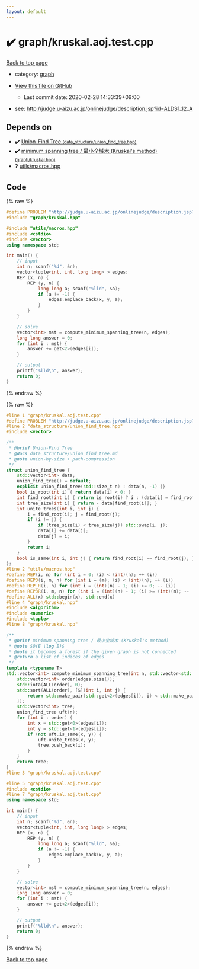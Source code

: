 ```yaml
---
layout: default
---
```


<!-- mathjax config similar to math.stackexchange -->
<script type="text/javascript" async
  src="https://cdnjs.cloudflare.com/ajax/libs/mathjax/2.7.5/MathJax.js?config=TeX-MML-AM_CHTML">
</script>
<script type="text/x-mathjax-config">
  MathJax.Hub.Config({
    TeX: { equationNumbers: { autoNumber: "AMS" }},
    tex2jax: {
      inlineMath: [ ['$','$'] ],
      processEscapes: true
    },
    "HTML-CSS": { matchFontHeight: false },
    displayAlign: "left",
    displayIndent: "2em"
  });
</script>

<script type="text/javascript" src="https://cdnjs.cloudflare.com/ajax/libs/jquery/3.4.1/jquery.min.js"></script>
<script src="https://cdn.jsdelivr.net/npm/jquery-balloon-js@1.1.2/jquery.balloon.min.js" integrity="sha256-ZEYs9VrgAeNuPvs15E39OsyOJaIkXEEt10fzxJ20+2I=" crossorigin="anonymous"></script>
<script type="text/javascript" src="../../assets/js/copy-button.js"></script>
<link rel="stylesheet" href="../../assets/css/copy-button.css" />


# :heavy_check_mark: graph/kruskal.aoj.test.cpp

<a href="../../index.html">Back to top page</a>

* category: <a href="../../index.html#f8b0b924ebd7046dbfa85a856e4682c8">graph</a>
* <a href="{{ site.github.repository_url }}/blob/master/graph/kruskal.aoj.test.cpp">View this file on GitHub</a>
    - Last commit date: 2020-02-28 14:33:39+09:00


* see: <a href="http://judge.u-aizu.ac.jp/onlinejudge/description.jsp?id=ALDS1_12_A">http://judge.u-aizu.ac.jp/onlinejudge/description.jsp?id=ALDS1_12_A</a>


## Depends on

* :heavy_check_mark: <a href="../../library/data_structure/union_find_tree.hpp.html">Union-Find Tree <small>(data_structure/union_find_tree.hpp)</small></a>
* :heavy_check_mark: <a href="../../library/graph/kruskal.hpp.html">minimum spanning tree / 最小全域木 (Kruskal's method) <small>(graph/kruskal.hpp)</small></a>
* :question: <a href="../../library/utils/macros.hpp.html">utils/macros.hpp</a>


## Code

<a id="unbundled"></a>
{% raw %}
```cpp
#define PROBLEM "http://judge.u-aizu.ac.jp/onlinejudge/description.jsp?id=ALDS1_12_A"
#include "graph/kruskal.hpp"

#include "utils/macros.hpp"
#include <cstdio>
#include <vector>
using namespace std;

int main() {
    // input
    int n; scanf("%d", &n);
    vector<tuple<int, int, long long> > edges;
    REP (x, n) {
        REP (y, n) {
            long long a; scanf("%lld", &a);
            if (a != -1) {
                edges.emplace_back(x, y, a);
            }
        }
    }

    // solve
    vector<int> mst = compute_minimum_spanning_tree(n, edges);
    long long answer = 0;
    for (int i : mst) {
        answer += get<2>(edges[i]);
    }

    // output
    printf("%lld\n", answer);
    return 0;
}

```
{% endraw %}

<a id="bundled"></a>
{% raw %}
```cpp
#line 1 "graph/kruskal.aoj.test.cpp"
#define PROBLEM "http://judge.u-aizu.ac.jp/onlinejudge/description.jsp?id=ALDS1_12_A"
#line 2 "data_structure/union_find_tree.hpp"
#include <vector>

/**
 * @brief Union-Find Tree
 * @docs data_structure/union_find_tree.md
 * @note union-by-size + path-compression
 */
struct union_find_tree {
    std::vector<int> data;
    union_find_tree() = default;
    explicit union_find_tree(std::size_t n) : data(n, -1) {}
    bool is_root(int i) { return data[i] < 0; }
    int find_root(int i) { return is_root(i) ? i : (data[i] = find_root(data[i])); }
    int tree_size(int i) { return - data[find_root(i)]; }
    int unite_trees(int i, int j) {
        i = find_root(i); j = find_root(j);
        if (i != j) {
            if (tree_size(i) < tree_size(j)) std::swap(i, j);
            data[i] += data[j];
            data[j] = i;
        }
        return i;
    }
    bool is_same(int i, int j) { return find_root(i) == find_root(j); }
};
#line 2 "utils/macros.hpp"
#define REP(i, n) for (int i = 0; (i) < (int)(n); ++ (i))
#define REP3(i, m, n) for (int i = (m); (i) < (int)(n); ++ (i))
#define REP_R(i, n) for (int i = (int)(n) - 1; (i) >= 0; -- (i))
#define REP3R(i, m, n) for (int i = (int)(n) - 1; (i) >= (int)(m); -- (i))
#define ALL(x) std::begin(x), std::end(x)
#line 4 "graph/kruskal.hpp"
#include <algorithm>
#include <numeric>
#include <tuple>
#line 8 "graph/kruskal.hpp"

/**
 * @brief minimum spanning tree / 最小全域木 (Kruskal's method)
 * @note $O(E \log E)$
 * @note it becomes a forest if the given graph is not connected
 * @return a list of indices of edges
 */
template <typename T>
std::vector<int> compute_minimum_spanning_tree(int n, std::vector<std::tuple<int, int, T> > edges) {
    std::vector<int> order(edges.size());
    std::iota(ALL(order), 0);
    std::sort(ALL(order), [&](int i, int j) {
        return std::make_pair(std::get<2>(edges[i]), i) < std::make_pair(std::get<2>(edges[j]), j);
    });
    std::vector<int> tree;
    union_find_tree uft(n);
    for (int i : order) {
        int x = std::get<0>(edges[i]);
        int y = std::get<1>(edges[i]);
        if (not uft.is_same(x, y)) {
            uft.unite_trees(x, y);
            tree.push_back(i);
        }
    }
    return tree;
}
#line 3 "graph/kruskal.aoj.test.cpp"

#line 5 "graph/kruskal.aoj.test.cpp"
#include <cstdio>
#line 7 "graph/kruskal.aoj.test.cpp"
using namespace std;

int main() {
    // input
    int n; scanf("%d", &n);
    vector<tuple<int, int, long long> > edges;
    REP (x, n) {
        REP (y, n) {
            long long a; scanf("%lld", &a);
            if (a != -1) {
                edges.emplace_back(x, y, a);
            }
        }
    }

    // solve
    vector<int> mst = compute_minimum_spanning_tree(n, edges);
    long long answer = 0;
    for (int i : mst) {
        answer += get<2>(edges[i]);
    }

    // output
    printf("%lld\n", answer);
    return 0;
}

```
{% endraw %}

<a href="../../index.html">Back to top page</a>

